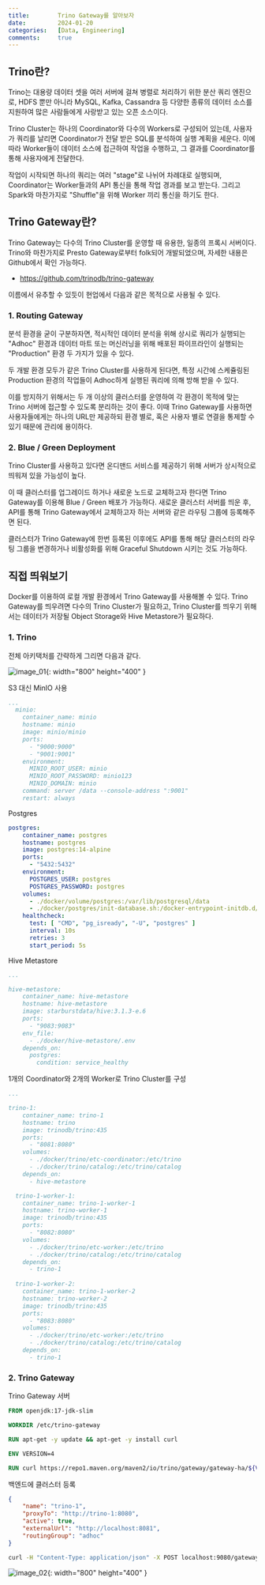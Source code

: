 ```yaml
---
title:        Trino Gateway를 알아보자
date:         2024-01-20
categories:   [Data, Engineering]
comments:     true
---
```


<!-- <style>
H2 { color: #d2691e }
H3 { color: #cd853f }
H4 { color: #deb887 }
</style> -->

## Trino란?

Trino는 대용량 데이터 셋을 여러 서버에 걸쳐 병렬로 처리하기 위한 분산 쿼리 엔진으로, HDFS 뿐만 아니라 MySQL, Kafka, Cassandra 등 다양한 종류의 데이터 소스를 지원하여 많은 사람들에게 사랑받고 있는 오픈 소스이다.

Trino Cluster는 하나의 Coordinator와 다수의 Workers로 구성되어 있는데, 사용자가 쿼리를 날리면 Coordinator가 전달 받은 SQL를 분석하여 실행 계획을 세운다. 이에 따라 Worker들이 데이터 소스에 접근하여 작업을 수행하고, 그 결과를 Coordinator를 통해 사용자에게 전달한다.

작업이 시작되면 하나의 쿼리는 여러 "stage"로 나뉘어 차례대로 실행되며, Coordinator는 Worker들과의 API 통신을 통해 작업 경과를 보고 받는다. 그리고 Spark와 마찬가지로 "Shuffle"을 위해 Worker 끼리 통신을 하기도 한다.

## Trino Gateway란?

Trino Gateway는 다수의 Trino Cluster를 운영할 때 유용한, 일종의 프록시 서버이다. Trino와 마찬가지로 Presto Gateway로부터 folk되어 개발되었으며, 자세한 내용은 Github에서 확인 가능하다.

- https://github.com/trinodb/trino-gateway

이름에서 유추할 수 있듯이 현업에서 다음과 같은 목적으로 사용될 수 있다.

### 1. Routing Gateway

분석 환경을 굳이 구분하자면, 적시적인 데이터 분석을 위해 상시로 쿼리가 실행되는 "Adhoc" 환경과 데이터 마트 또는 머신러닝을 위해 배포된 파이프라인이 실행되는 "Production" 환경 두 가지가 있을 수 있다.

두 개발 환경 모두가 같은 Trino Cluster를 사용하게 된다면, 특정 시간에 스케쥴링된 Production 환경의 작업들이 Adhoc하게 실행된 쿼리에 의해 방해 받을 수 있다.

이를 방지하기 위해서는 두 개 이상의 클러스터를 운영하여 각 환경이 목적에 맞는 Trino 서버에 접근할 수 있도록 분리하는 것이 좋다. 이때 Trino Gateway를 사용하면 사용자들에게는 하나의 URL만 제공하되 환경 별로, 혹은 사용자 별로 연결을 통제할 수 있기 때문에 관리에 용이하다.

### 2. Blue / Green Deployment

Trino Cluster를 사용하고 있다면 온디맨드 서비스를 제공하기 위해 서버가 상시적으로 띄워져 있을 가능성이 높다. 

이 때 클러스터를 업그레이드 하거나 새로운 노드로 교체하고자 한다면 Trino Gateway를 이용해 Blue / Green 배포가 가능하다. 새로운 클러스터 서버를 띄운 후, API를 통해 Trino Gateway에서 교체하고자 하는 서버와 같은 라우팅 그룹에 등록해주면 된다.

클러스터가 Trino Gateway에 한번 등록된 이후에도 API를 통해 해당 클러스터의 라우팅 그룹을 변경하거나 비활성화를 위해 Graceful Shutdown 시키는 것도 가능하다.

## 직접 띄워보기

Docker를 이용하여 로컬 개발 환경에서 Trino Gateway를 사용해볼 수 있다. Trino Gateway를 띄우려면 다수의 Trino Cluster가 필요하고, Trino Cluster를 띄우기 위해서는 데이터가 저장될 Object Storage와 Hive Metastore가 필요하다.

### 1. Trino

전체 아키택처를 간략하게 그리면 다음과 같다.

![image_01](/assets/img/posts/2024-01-21/image_01.png){: width="800" height="400" }

S3 대신 MinIO 사용

```yaml
...
  minio:
    container_name: minio
    hostname: minio
    image: minio/minio
    ports:
      - "9000:9000"
      - "9001:9001"
    environment:
      MINIO_ROOT_USER: minio
      MINIO_ROOT_PASSWORD: minio123
      MINIO_DOMAIN: minio
    command: server /data --console-address ":9001"
    restart: always
```

Postgres

```yaml
postgres:
    container_name: postgres
    hostname: postgres
    image: postgres:14-alpine
    ports:
      - "5432:5432"
    environment:
      POSTGRES_USER: postgres
      POSTGRES_PASSWORD: postgres
    volumes:
      - ./docker/volume/postgres:/var/lib/postgresql/data
      - ./docker/postgres/init-database.sh:/docker-entrypoint-initdb.d/init-database.sh
    healthcheck:
      test: [ "CMD", "pg_isready", "-U", "postgres" ]
      interval: 10s
      retries: 3
      start_period: 5s
```


Hive Metastore

```yaml
...

hive-metastore:
    container_name: hive-metastore
    hostname: hive-metastore
    image: starburstdata/hive:3.1.3-e.6
    ports:
      - "9083:9083"
    env_file:
      - ./docker/hive-metastore/.env
    depends_on:
      postgres:
        condition: service_healthy
```

1개의 Coordinator와 2개의 Worker로 Trino Cluster를 구성

```yaml
...

trino-1:
    container_name: trino-1
    hostname: trino
    image: trinodb/trino:435
    ports:
      - "8081:8080"
    volumes:
      - ./docker/trino/etc-coordinator:/etc/trino
      - ./docker/trino/catalog:/etc/trino/catalog
    depends_on:
      - hive-metastore

  trino-1-worker-1:
    container_name: trino-1-worker-1
    hostname: trino-worker-1
    image: trinodb/trino:435
    ports:
      - "8082:8080"
    volumes:
      - ./docker/trino/etc-worker:/etc/trino
      - ./docker/trino/catalog:/etc/trino/catalog
    depends_on:
      - trino-1
  
  trino-1-worker-2:
    container_name: trino-1-worker-2
    hostname: trino-worker-2
    image: trinodb/trino:435
    ports:
      - "8083:8080"
    volumes:
      - ./docker/trino/etc-worker:/etc/trino
      - ./docker/trino/catalog:/etc/trino/catalog
    depends_on:
      - trino-1
```

### 2. Trino Gateway

Trino Gateway 서버

```Dockerfile
FROM openjdk:17-jdk-slim

WORKDIR /etc/trino-gateway

RUN apt-get -y update && apt-get -y install curl

ENV VERSION=4

RUN curl https://repo1.maven.org/maven2/io/trino/gateway/gateway-ha/${VERSION}/gateway-ha-${VERSION}-jar-with-dependencies.jar -o gateway-ha.jar
```

백엔드에 클러스터 등록

```json
{
    "name": "trino-1",
    "proxyTo": "http://trino-1:8080",
    "active": true,
    "externalUrl": "http://localhost:8081",
    "routingGroup": "adhoc"
}
```

```bash
curl -H "Content-Type: application/json" -X POST localhost:9080/gateway/backend/modify/update -d @scripts/register-trino-1.json
```

![image_02](/assets/img/posts/2024-01-21/image_02.png){: width="800" height="400" }